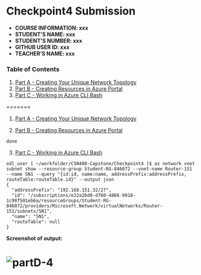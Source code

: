 # Checkpoint4 Submission

- **COURSE INFORMATION: xxx**
- **STUDENT’S NAME: xxx**
- **STUDENT'S NUMBER: xxx**
- **GITHUB USER ID: xxx**
- **TEACHER’S NAME: xxx**

### Table of Contents
1. [Part A - Creating Your Unique Network Topology](#part-a)
2. [Part B - Creating Resources in Azure Portal](#part-b)
3. [Part C - Working in Azure CLI Bash](#part-c)

=======

1. [Part A - Creating Your Unique Network Topology](#part-a)

2. [Part B - Creating Resources in Azure Portal](#part-b)

```
done
```

3. [Part C - Working in Azure CLI Bash](#part-c)

```
odl_user [ ~/workfolder/CSN400-Capstone/Checkpoint4 ]$ az network vnet subnet show --resource-group Student-RG-846072 --vnet-name Router-151 --name SN1 --query "{id:id, name:name, addressPrefix:addressPrefix, routeTable:routeTable.id}" --output json
{
  "addressPrefix": "192.168.151.32/27",
  "id": "/subscriptions/e22a2bd0-d760-4866-9918-1c98f501eb6a/resourceGroups/Student-RG-846072/providers/Microsoft.Network/virtualNetworks/Router-151/subnets/SN1",
  "name": "SN1",
  "routeTable": null
}
```

**Screenshot of output:**

![partD-4](https://user-images.githubusercontent.com/123032283/216807684-fc6670d7-0472-4f03-b3be-130bbdcce70e.png)
=======
